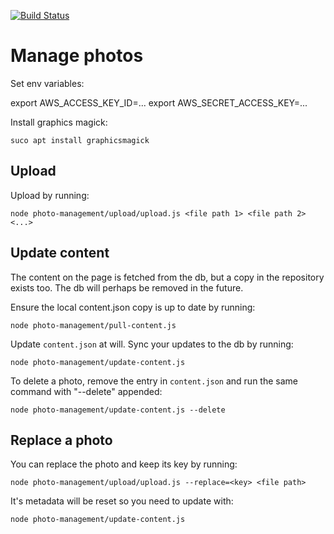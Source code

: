 [![Build Status](https://travis-ci.org/kmkr/splendid-nudibranch.svg?branch=master)](https://travis-ci.org/kmkr/splendid-nudibranch)

# Manage photos

Set env variables:

export AWS_ACCESS_KEY_ID=...
export AWS_SECRET_ACCESS_KEY=...

Install graphics magick:

```
suco apt install graphicsmagick
```

## Upload

Upload by running:

```
node photo-management/upload/upload.js <file path 1> <file path 2> <...>
```

## Update content

The content on the page is fetched from the db, but a copy in the repository exists too. The db will perhaps be removed in the future.

Ensure the local content.json copy is up to date by running:

```
node photo-management/pull-content.js
```

Update `content.json` at will. Sync your updates to the db by running:

```
node photo-management/update-content.js
```

To delete a photo, remove the entry in `content.json` and run the same command with "--delete" appended:

```
node photo-management/update-content.js --delete
```

## Replace a photo

You can replace the photo and keep its key by running:

```
node photo-management/upload/upload.js --replace=<key> <file path>
```

It's metadata will be reset so you need to update with:

```
node photo-management/update-content.js
```
